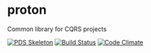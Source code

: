 # proton
Common library for CQRS projects

[![PDS Skeleton](https://img.shields.io/badge/pds-skeleton-blue.svg?style=flat)](https://github.com/php-pds/skeleton)
[![Build Status](https://travis-ci.org/proton-labs/proton.svg?branch=master)](https://travis-ci.org/proton-labs/proton)
[![Code Climate](https://codeclimate.com/github/proton-labs/proton/badges/gpa.svg)](https://codeclimate.com/github/proton-labs/proton)